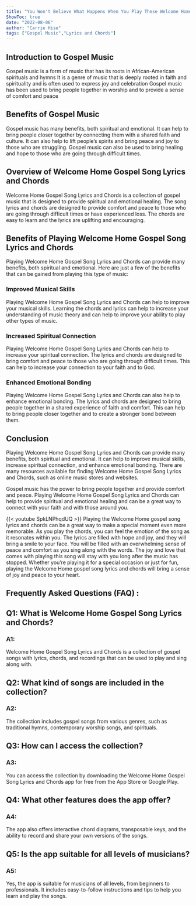 ```yaml
---
title: "You Won't Believe What Happens When You Play These Welcome Home Gospel Song Lyrics and Chords!"
ShowToc: true 
date: "2022-08-06"
author: "Carrie Hise" 
tags: ["Gospel Music","Lyrics and Chords"]
---
```

## Introduction to Gospel Music

Gospel music is a form of music that has its roots in African-American spirituals and hymns It is a genre of music that is deeply rooted in faith and spirituality and is often used to express joy and celebration Gospel music has been used to bring people together in worship and to provide a sense of comfort and peace

## Benefits of Gospel Music

Gospel music has many benefits, both spiritual and emotional. It can help to bring people closer together by connecting them with a shared faith and culture. It can also help to lift people’s spirits and bring peace and joy to those who are struggling. Gospel music can also be used to bring healing and hope to those who are going through difficult times.

## Overview of Welcome Home Gospel Song Lyrics and Chords

Welcome Home Gospel Song Lyrics and Chords is a collection of gospel music that is designed to provide spiritual and emotional healing. The song lyrics and chords are designed to provide comfort and peace to those who are going through difficult times or have experienced loss. The chords are easy to learn and the lyrics are uplifting and encouraging.

## Benefits of Playing Welcome Home Gospel Song Lyrics and Chords

Playing Welcome Home Gospel Song Lyrics and Chords can provide many benefits, both spiritual and emotional. Here are just a few of the benefits that can be gained from playing this type of music:

### Improved Musical Skills

Playing Welcome Home Gospel Song Lyrics and Chords can help to improve your musical skills. Learning the chords and lyrics can help to increase your understanding of music theory and can help to improve your ability to play other types of music.

### Increased Spiritual Connection

Playing Welcome Home Gospel Song Lyrics and Chords can help to increase your spiritual connection. The lyrics and chords are designed to bring comfort and peace to those who are going through difficult times. This can help to increase your connection to your faith and to God.

### Enhanced Emotional Bonding

Playing Welcome Home Gospel Song Lyrics and Chords can also help to enhance emotional bonding. The lyrics and chords are designed to bring people together in a shared experience of faith and comfort. This can help to bring people closer together and to create a stronger bond between them.

## Conclusion 

Playing Welcome Home Gospel Song Lyrics and Chords can provide many benefits, both spiritual and emotional. It can help to improve musical skills, increase spiritual connection, and enhance emotional bonding. There are many resources available for finding Welcome Home Gospel Song Lyrics and Chords, such as online music stores and websites.

Gospel music has the power to bring people together and provide comfort and peace. Playing Welcome Home Gospel Song Lyrics and Chords can help to provide spiritual and emotional healing and can be a great way to connect with your faith and with those around you.

{{< youtube SpkLNPhqdUQ >}} 
Playing the Welcome Home gospel song lyrics and chords can be a great way to make a special moment even more memorable. As you play the chords, you can feel the emotion of the song as it resonates within you. The lyrics are filled with hope and joy, and they will bring a smile to your face. You will be filled with an overwhelming sense of peace and comfort as you sing along with the words. The joy and love that comes with playing this song will stay with you long after the music has stopped. Whether you’re playing it for a special occasion or just for fun, playing the Welcome Home gospel song lyrics and chords will bring a sense of joy and peace to your heart.

## Frequently Asked Questions (FAQ) :
<h2>Q1: What is Welcome Home Gospel Song Lyrics and Chords? </h2>

<h3>A1:</h3> Welcome Home Gospel Song Lyrics and Chords is a collection of gospel songs with lyrics, chords, and recordings that can be used to play and sing along with.

<h2>Q2: What kind of songs are included in the collection?</h2>

<h3>A2:</h3> The collection includes gospel songs from various genres, such as traditional hymns, contemporary worship songs, and spirituals.

<h2>Q3: How can I access the collection?</h2>

<h3>A3:</h3> You can access the collection by downloading the Welcome Home Gospel Song Lyrics and Chords app for free from the App Store or Google Play.

<h2>Q4: What other features does the app offer?</h2>

<h3>A4:</h3> The app also offers interactive chord diagrams, transposable keys, and the ability to record and share your own versions of the songs.

<h2>Q5: Is the app suitable for all levels of musicians?</h2>

<h3>A5:</h3> Yes, the app is suitable for musicians of all levels, from beginners to professionals. It includes easy-to-follow instructions and tips to help you learn and play the songs.



